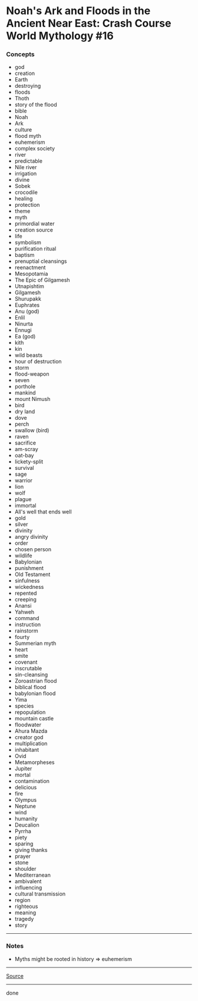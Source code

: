 # Noah's Ark and Floods in the Ancient Near East: Crash Course World Mythology #16

### Concepts

- god
- creation
- Earth
- destroying
- floods
- Thoth
- story of the flood
- bible
- Noah
- Ark
- culture
- flood myth
- euhemerism
- complex society
- river
- predictable
- Nile river
- irrigation
- divine
- Sobek
- crocodile
- healing
- protection
- theme
- myth
- primordial water
- creation source
- life
- symbolism
- purification ritual
- baptism
- prenuptial cleansings
- reenactment
- Mesopotamia
- The Epic of Gilgamesh
- Utnapishtim
- Gilgamesh
- Shurupakk
- Euphrates
- Anu (god)
- Enlil
- Ninurta
- Ennugi
- Ea (god)
- kith
- kin
- wild beasts
- hour of destruction
- storm
- flood-weapon
- seven
- porthole
- mankind
- mount Nimush
- bird
- dry land
- dove
- perch
- swallow (bird)
- raven
- sacrifice
- am-scray
- oat-bay
- lickety-split
- survival
- sage
- warrior
- lion
- wolf
- plague
- immortal
- All's well that ends well
- gold
- silver
- divinity
- angry divinity
- order
- chosen person
- wildlife
- Babylonian
- punishment
- Old Testament
- sinfulness
- wickedness
- repented
- creeping
- Anansi
- Yahweh
- command
- instruction
- rainstorm
- fourty
- Summerian myth
- heart
- smite
- covenant
- inscrutable
- sin-cleansing
- Zoroastrian flood
- biblical flood
- babylonian flood
- Yima
- species
- repopulation
- mountain castle
- floodwater
- Ahura Mazda
- creator god
- multiplication
- inhabitant
- Ovid
- Metamorpheses
- Jupiter
- mortal
- contamination
- delicious
- fire
- Olympus
- Neptune
- wind
- humanity
- Deucalion
- Pyrrha
- piety
- sparing
- giving thanks
- prayer
- stone
- shoulder
- Mediterranean
- ambivalent
- influencing
- cultural transmission
- region
- righteous
- meaning
- tragedy
- story

---

### Notes

- Myths might be rooted in history => euhemerism

---

[Source](https://youtu.be/VA3j5_vKQfc)

---

done